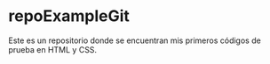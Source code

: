 # repoExampleGit
Este es un repositorio donde se encuentran mis primeros códigos de prueba en HTML y CSS.

